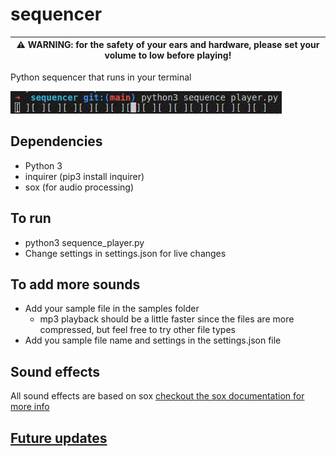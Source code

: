 # sequencer
| :warning: **WARNING**: for the safety of your ears and hardware, please set your volume to low before playing! |
| --- |

Python sequencer that runs in your terminal

![Demo playback of sequencer](./documentation/images/demo.gif)

## Dependencies
- Python 3
- inquirer (pip3 install inquirer)
- sox (for audio processing)

## To run
- python3 sequence_player.py
- Change settings in settings.json for live changes

## To add more sounds
- Add your sample file in the samples folder
  - mp3 playback should be a little faster since the files are more compressed, but feel free to try other file types
- Add you sample file name and settings in the settings.json file

## Sound effects
All sound effects are based on sox [checkout the sox documentation for more info](http://sox.sourceforge.net/sox.html)

## [Future updates](./documentation/FUTURE_FEATURES.md)